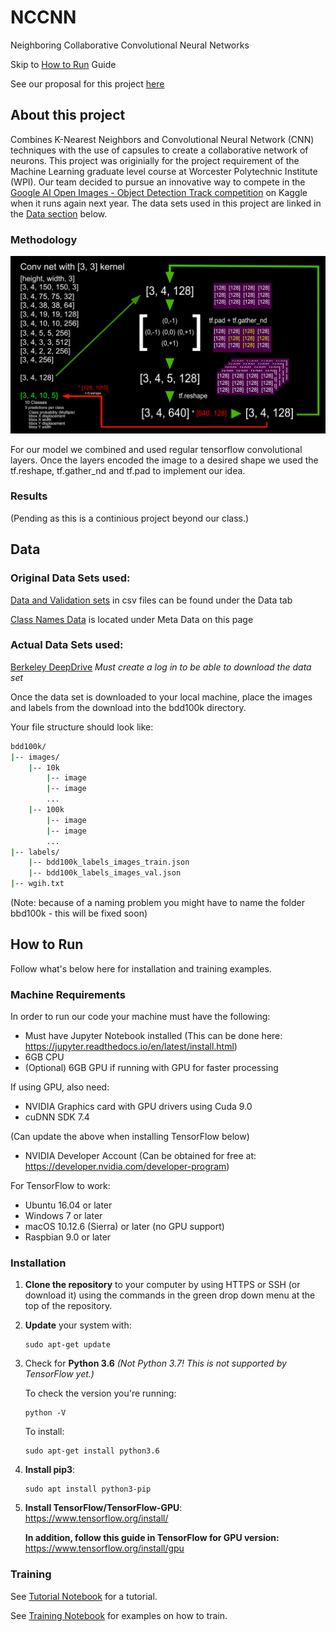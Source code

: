 # NCCNN
Neighboring Collaborative Convolutional Neural Networks

Skip to [How to Run](#How-to-Run) Guide

See our proposal for this project [here](docs/proposal.pdf)

## About this project

Combines K-Nearest Neighbors and Convolutional Neural Network (CNN) techniques with the use of capsules to create a collaborative network of neurons. This project was originially for the project requirement of the Machine Learning graduate level course at Worcester Polytechnic Institute (WPI). Our team decided to pursue an innovative way to compete in the [Google AI Open Images - Object Detection Track competition](https://www.kaggle.com/c/google-ai-open-images-object-detection-track) on Kaggle when it runs again next year. The data sets used in this project are linked in the [Data section](#Data) below.

### Methodology

![methodology flow graph](img/methodollogy_dark.png)

For our model we combined and used regular tensorflow convolutional layers. Once the layers encoded the image to a desired shape we used the tf.reshape, tf.gather_nd and tf.pad to implement our idea. 

### Results

(Pending as this is a continious project beyond our class.)

## Data

### Original Data Sets used:

[Data and Validation sets](https://www.figure-eight.com/dataset/open-images-annotated-with-bounding-boxes/) in csv files can be found under the Data tab

[Class Names Data](https://storage.googleapis.com/openimages/web/download.html) is located under Meta Data on this page

### Actual Data Sets used:

[Berkeley DeepDrive](http://bdd-data.berkeley.edu/) *Must create a log in to be able to download the data set*

Once the data set is downloaded to your local machine, place the images and labels from the download into the bdd100k directory.

Your file structure should look like:

```bash
bdd100k/  
|-- images/  
    |-- 10k
        |-- image
        |-- image
        ...
    |-- 100k 
        |-- image
        |-- image
        ...
|-- labels/  
    |-- bdd100k_labels_images_train.json  
    |-- bdd100k_labels_images_val.json  
|-- wgih.txt
```

(Note: because of a naming problem you might have to name the folder bbd100k - this will be fixed soon)

## How to Run

Follow what's below here for installation and training examples.

### Machine Requirements

In order to run our code your machine must have the following:
- Must have Jupyter Notebook installed (This can be done here: https://jupyter.readthedocs.io/en/latest/install.html)
- 6GB CPU
- (Optional) 6GB GPU if running with GPU for faster processing

If using GPU, also need:
- NVIDIA Graphics card with GPU drivers using Cuda 9.0
- cuDNN SDK 7.4

(Can update the above when installing TensorFlow below)

- NVIDIA Developer Account (Can be obtained for free at: https://developer.nvidia.com/developer-program)

For TensorFlow to work:
- Ubuntu 16.04 or later
- Windows 7 or later
- macOS 10.12.6 (Sierra) or later (no GPU support)
- Raspbian 9.0 or later

### Installation

1. __Clone the repository__ to your computer by using HTTPS or SSH (or download it) using the commands in the green drop down menu at the top of the repository. 

2. __Update__ your system with:
   ```
   sudo apt-get update
   ```

3. Check for __Python 3.6__ *(Not Python 3.7! This is not supported by TensorFlow yet.)*

   To check the version you're running: 
   ```
   python -V
   ```

   To install: 
   ```
   sudo apt-get install python3.6
   ```

4. __Install pip3__:
   ```
   sudo apt install python3-pip
   ```

5. __Install TensorFlow/TensorFlow-GPU__: https://www.tensorflow.org/install/

   __In addition, follow this guide in TensorFlow for GPU version:__ https://www.tensorflow.org/install/gpu

### Training

See [Tutorial Notebook](train_notebook.ipynb) for a tutorial.

See [Training Notebook](train_notebook.ipynb) for examples on how to train.
